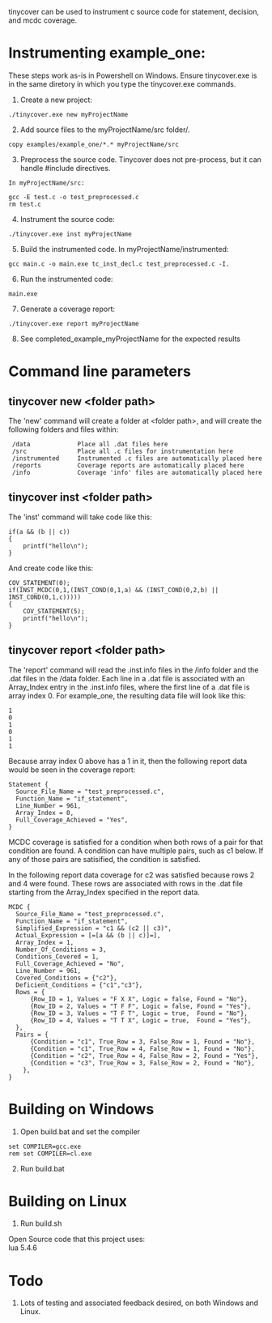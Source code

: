 tinycover can be used to instrument c source code for statement, decision, and mcdc coverage.  

# Instrumenting example_one:  

  These steps work as-is in Powershell on Windows.  Ensure tinycover.exe is in the same diretory in which you type the tinycover.exe commands.

  1) Create a new project:  
   
    ./tinycover.exe new myProjectName  

  2) Add source files to the myProjectName/src folder/.  
      
    copy examples/example_one/*.* myProjectName/src  

  3) Preprocess the source code.  Tinycover does not pre-process, but it can handle #include directives.  

    In myProjectName/src:

    gcc -E test.c -o test_preprocessed.c
    rm test.c
    
  4) Instrument the source code:  

    ./tinycover.exe inst myProjectName

  5) Build the instrumented code.  In myProjectName/instrumented:

    gcc main.c -o main.exe tc_inst_decl.c test_preprocessed.c -I.

  6) Run the instrumented code:
   
    main.exe  

  7) Generate a coverage report:  

    ./tinycover.exe report myProjectName  

  8)  See completed_example_myProjectName for the expected results  

# Command line parameters

## tinycover new \<folder path\>

  The 'new' command will create a folder at \<folder path\>,
  and will create the following folders and files within:

     /data             Place all .dat files here
     /src              Place all .c files for instrumentation here
     /instrumented     Instrumented .c files are automatically placed here
     /reports          Coverage reports are automatically placed here
     /info             Coverage 'info' files are automatically placed here

## tinycover inst \<folder path\>

  The 'inst' command will take code like this:

    if(a && (b || c))
    {
        printf("hello\n");
    }

  And create code like this:

    COV_STATEMENT(0);
    if(INST_MCDC(0,1,(INST_COND(0,1,a) && (INST_COND(0,2,b) || INST_COND(0,1,c)))))
    {
        COV_STATEMENT(5);
        printf("hello\n");
    }

## tinycover report \<folder path\>    

  The 'report' command will read the .inst.info files in the /info folder and the .dat files
  in the /data folder.  Each line in a .dat file is associated with an Array_Index entry in the
  .inst.info files, where the first line of a .dat file is array index 0.  For example_one, the resulting data file will look like this:

    1
    0
    1
    0
    1
    1
    
   Because array index 0 above has a 1 in it, then the following report data would be seen in the coverage report:

    Statement {
      Source_File_Name = "test_preprocessed.c",
      Function_Name = "if_statement",
      Line_Number = 961,
      Array_Index = 0,
      Full_Coverage_Achieved = "Yes",
    }

  MCDC coverage is satisfied for a condition when both rows of a pair for that condition
  are found.  A condition can have multiple pairs, such as c1 below.  If any of those
  pairs are satisified, the condition is satisfied.  

  In the following report data coverage for c2 was satisfied because rows 2 and 4 were found.
  These rows are associated with rows in the .dat file starting from the Array_Index specified in
  the report data.  

    MCDC {
      Source_File_Name = "test_preprocessed.c",
      Function_Name = "if_statement",
      Simplified_Expression = "c1 && (c2 || c3)",
      Actual_Expression = [=[a && (b || c)]=],
      Array_Index = 1,
      Number_Of_Conditions = 3,
      Conditions_Covered = 1,
      Full_Coverage_Achieved = "No",
      Line_Number = 961,
      Covered_Conditions = {"c2"},
      Deficient_Conditions = {"c1","c3"},
      Rows = {
          {Row_ID = 1, Values = "F X X", Logic = false, Found = "No"},
          {Row_ID = 2, Values = "T F F", Logic = false, Found = "Yes"},
          {Row_ID = 3, Values = "T F T", Logic = true,  Found = "No"},
          {Row_ID = 4, Values = "T T X", Logic = true,  Found = "Yes"},
      },
      Pairs = {
          {Condition = "c1", True_Row = 3, False_Row = 1, Found = "No"},
          {Condition = "c1", True_Row = 4, False_Row = 1, Found = "No"},
          {Condition = "c2", True_Row = 4, False_Row = 2, Found = "Yes"},
          {Condition = "c3", True_Row = 3, False_Row = 2, Found = "No"},
        },
    }


# Building on Windows

  1) Open build.bat and set the compiler  

    set COMPILER=gcc.exe
    rem set COMPILER=cl.exe

  2) Run build.bat

# Building on Linux  

  1) Run build.sh


Open Source code that this project uses:  
lua 5.4.6

# Todo
1. Lots of testing and associated feedback desired, on both Windows and Linux.

